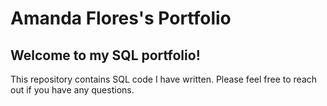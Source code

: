 # Amanda Flores's Portfolio
## Welcome to my SQL portfolio!
This repository contains SQL code I have written.
Please feel free to reach out if you have any questions. 
